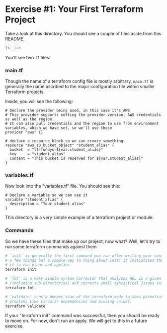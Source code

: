 # Exercise #1: Your First Terraform Project

Take a look at this directory.  You should see a couple of files aside from this README.

```bash
ls -lah
```

You'll see two .tf files:

### main.tf

Though the name of a terraform config file is mostly arbitrary, `main.tf` is generally the name ascribed
to the major configuration file within smaller Terraform projects.

Inside, you will see the following:

```hcl
# Declare the provider being used, in this case it's AWS.
# This provider supports setting the provider version, AWS credentials as well as the region.
# It can also pull credentials and the region to use from environment variables, which we have set, so we'll use those
provider "aws" {}

# declare a resource block so we can create something.
resource "aws_s3_bucket_object" "student_alias" {
  bucket  = "tf-fundys-${var.student_alias}"
  key     = "student.alias"
  content = "This bucket is reserved for ${var.student_alias}"
}
```

### variables.tf

Now look into the "variables.tf" file.  You should see this:

```hcl
# Declare a variable so we can use it
variable "student_alias" {
  description = "Your student alias"
}
```

This directory is a very simple example of a terraform project or module.

### Commands

So we have these files that make up our project, now what?  Well, let's try to run some terraform commands against them

```bash
# `init` is generally the first command you run after writing your config files.  It does
# a few things but a simple way to thing about init: it initializes the working directory to prepare
# it to run plans and applies
terraform init

# `fmt` is a very simple syntax corrector that analyzes HCL in a given directory
# (including sub-directories) and corrects small syntactical issues (alignment, spacing, etc).
terraform fmt

# `validate` runs a deeper scan of the terraform code to show potential issues with more complex
# problems like circular dependencies and missing values.
terraform validate
```

If your "terraform init" command was successful, then you should be ready to move on. For now, don't run an apply.
We will get to this in a future exercise.
